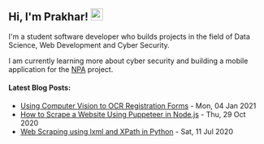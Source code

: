 <h2>Hi, I'm Prakhar! <img src="https://github.githubassets.com/images/mona-whisper.gif" height="24" /></h2>

<p> I'm a student software developer who builds projects in the field of Data Science, Web Development and Cyber Security. </p>

I am currently learning more about cyber security and building a mobile application for the [NPA](https://github.com/prakhar-ai/npa) project.

<h4> Latest Blog Posts: </h4>

<!--bp-->
- [Using Computer Vision to OCR Registration Forms](https://www.prakharj.me/posts/using-computer-vision-to-ocr-registration-forms/) - Mon, 04 Jan 2021
- [How to Scrape a Website Using Puppeteer in Node.js](https://www.prakharj.me/posts/how-to-scrape-a-website-using-puppeteer-in-node.js/) - Thu, 29 Oct 2020
- [Web Scraping using lxml and XPath in Python](https://www.prakharj.me/posts/web-scraping-with-lxml-and-xpaths-in-python-copy/) - Sat, 11 Jul 2020

